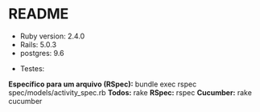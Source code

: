 # README


- Ruby version: 2.4.0
- Rails: 5.0.3
- postgres: 9.6


* Testes:

**Específico para um arquivo (RSpec):** bundle exec rspec spec/models/activity_spec.rb
**Todos:** rake
**RSpec:** rspec
**Cucumber:** rake cucumber

